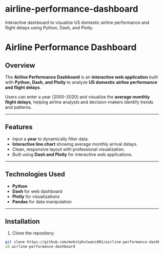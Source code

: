 # airline-performance-dashboard
Interactive dashboard to visualize US domestic airline performance and flight delays using Python, Dash, and Plotly.
# Airline Performance Dashboard

## Overview
The **Airline Performance Dashboard** is an **interactive web application** built with **Python, Dash, and Plotly** to analyze **US domestic airline performance and flight delays**.  

Users can enter a year (2005–2020) and visualize the **average monthly flight delays**, helping airline analysts and decision-makers identify trends and patterns.

---

## Features
- Input a **year** to dynamically filter data.  
- **Interactive line chart** showing average monthly arrival delays.  
- Clean, responsive layout with professional visualization.  
- Built using **Dash and Plotly** for interactive web applications.

---

## Technologies Used
- **Python**  
- **Dash** for web dashboard  
- **Plotly** for visualizations  
- **Pandas** for data manipulation  

---

## Installation

1. Clone the repository:
```bash
git clone https://github.com/mohitphulwani001/airline-performance-dashboard.git
cd airline-performance-dashboard

